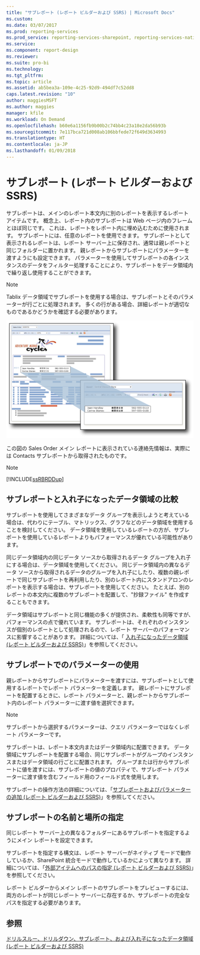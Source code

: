```yaml
---
title: "サブレポート (レポート ビルダーおよび SSRS) | Microsoft Docs"
ms.custom: 
ms.date: 03/07/2017
ms.prod: reporting-services
ms.prod_service: reporting-services-sharepoint, reporting-services-native
ms.service: 
ms.component: report-design
ms.reviewer: 
ms.suite: pro-bi
ms.technology: 
ms.tgt_pltfrm: 
ms.topic: article
ms.assetid: ab5bea3a-109e-4c25-92d9-494df7c52dd8
caps.latest.revision: "10"
author: maggiesMSFT
ms.author: maggies
manager: kfile
ms.workload: On Demand
ms.openlocfilehash: b60e6a1156fb9b00b2c74bb4c23a18e2da56b93b
ms.sourcegitcommit: 7e117bca721d008ab106bbfede72f649d3634993
ms.translationtype: HT
ms.contentlocale: ja-JP
ms.lasthandoff: 01/09/2018
---
```

# <a name="subreports-report-builder-and-ssrs"></a>サブレポート (レポート ビルダーおよび SSRS)
  サブレポートは、メインのレポート本文内に別のレポートを表示するレポート アイテムです。 概念上、レポート内のサブレポートは Web ページ内のフレームとほぼ同じです。 これは、レポートをレポート内に埋め込むために使用されます。 サブレポートには、任意のレポートを使用できます。 サブレポートとして表示されるレポートは、レポート サーバー上に保存され、通常は親レポートと同じフォルダーに置かれます。 親レポートからサブレポートにパラメーターを渡すようにも設定できます。 パラメーターを使用してサブレポートの各インスタンスのデータをフィルター処理することにより、サブレポートをデータ領域内で繰り返し使用することができます。  
  
> [!NOTE]  
>  Tablix データ領域でサブレポートを使用する場合は、サブレポートとそのパラメーターが行ごとに処理されます。 多くの行がある場合、詳細レポートが適切なものであるかどうかを確認する必要があります。  
  
 ![rs_Subreport](../../reporting-services/report-design/media/rs-subreport.gif "rs_Subreport")  
  
 この図の Sales Order メイン レポートに表示されている連絡先情報は、実際には Contacts サブレポートから取得されたものです。  
  
> [!NOTE]  
>  [!INCLUDE[ssRBRDDup](../../includes/ssrbrddup-md.md)]  
  
## <a name="comparing-subreports-and-nested-data-regions"></a>サブレポートと入れ子になったデータ領域の比較  
 サブレポートを使用してさまざまなデータ グループを表示しようと考えている場合は、代わりにテーブル、マトリックス、グラフなどのデータ領域を使用することを検討してください。 データ領域を使用しているレポートの方が、サブレポートを使用しているレポートよりもパフォーマンスが優れている可能性があります。  
  
 同じデータ領域内の同じデータ ソースから取得されるデータ グループを入れ子にする場合は、データ領域を使用してください。 同じデータ領域内の異なるデータ ソースから取得されるデータのグループを入れ子にしたり、複数の親レポートで同じサブレポートを再利用したり、別のレポート内にスタンドアロンのレポートを表示する場合は、サブレポートを使用してください。 たとえば、別のレポートの本文内に複数のサブレポートを配置して、"抄録ファイル" を作成することもできます。  
  
 データ領域はサブレポートと同じ機能の多くが提供され、柔軟性も同等ですが、パフォーマンスの点で優れています。 サブレポートは、それぞれのインスタンスが個別のレポートとして処理されるので、レポート サーバーのパフォーマンスに影響することがあります。 詳細については、「 [入れ子になったデータ領域 &#40;レポート ビルダーおよび SSRS&#41;](../../reporting-services/report-design/nested-data-regions-report-builder-and-ssrs.md)」を参照してください。  
  
## <a name="using-parameters-in-subreports"></a>サブレポートでのパラメーターの使用  
 親レポートからサブレポートにパラメーターを渡すには、サブレポートとして使用するレポートでレポート パラメーターを定義します。 親レポートにサブレポートを配置するときに、レポート パラメーターと、親レポートからサブレポート内のレポート パラメーターに渡す値を選択できます。  
  
> [!NOTE]  
>  サブレポートから選択するパラメーターは、クエリ パラメーターではなくレポート パラメーターです。  
  
 サブレポートは、レポート本文内またはデータ領域内に配置できます。 データ領域にサブレポートを配置する場合、同じサブレポートがグループのインスタンスまたはデータ領域の行ごとに配置されます。 グループまたは行からサブレポートに値を渡すには、サブレポートの値のプロパティで、サブレポート パラメーターに渡す値を含むフィールド用のフィールド式を使用します。  
  
 サブレポートの操作方法の詳細については、「[サブレポートおよびパラメーターの追加 &#40;レポート ビルダーおよび SSRS&#41;](../../reporting-services/report-design/add-a-subreport-and-parameters-report-builder-and-ssrs.md)」を参照してください。  
  
## <a name="specifying-subreport-names-and-locations"></a>サブレポートの名前と場所の指定  
 同じレポート サーバー上の異なるフォルダーにあるサブレポートを指定するようにメイン レポートを設定できます。  
  
 サブレポートを指定する構文は、レポート サーバーがネイティブ モードで動作しているか、SharePoint 統合モードで動作しているかによって異なります。 詳細については、「[外部アイテムへのパスの指定 &#40;レポート ビルダーおよび SSRS&#41;](../../reporting-services/report-design/specifying-paths-to-external-items-report-builder-and-ssrs.md)」を参照してください。  
  
 レポート ビルダーからメイン レポートのサブレポートをプレビューするには、両方のレポートが同じレポート サーバーに存在するか、サブレポートの完全なパスを指定する必要があります。  
  
## <a name="see-also"></a>参照  
 [ドリルスルー、ドリルダウン、サブレポート、および入れ子になったデータ領域 &#40;レポート ビルダーおよび SSRS&#41;](../../reporting-services/report-design/drillthrough-drilldown-subreports-and-nested-data-regions.md)  
  
  
